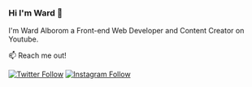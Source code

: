 ### Hi I'm Ward 👋
I'm Ward Alborom a Front-end Web Developer and Content Creator on Youtube.


📫 Reach me out! 
<p align="left">
   <a href="https://twitter.com/ileaderx"><img alt="Twitter Follow" src="https://img.shields.io/badge/Twitter-1DA1F2?style=for-the-badge&logo=twitter&logoColor=white"></a>
   <a href="https://instagram.com/wb7_"><img alt="Instagram Follow" src="https://img.shields.io/badge/Instagram-E4405F?style=for-the-badge&logo=instagram&logoColor=white"></a>
   <a href="https://linkedin.com/in/ward-alborom-b3b059190/" src="https://img.shields.io/badge/LinkedIn-0077B5?style=for-the-badge&logo=linkedin&logoColor=white" alt="LinkedIn Profile"></a>
   <a href="https://youtube.com/c/ileaderx" src="https://img.shields.io/badge/YouTube-FF0000?style=for-the-badge&logo=youtube&logoColor=white" alt="Youtube Follow"></a>
 </p>

<!--
**ileaderx/ileaderx** is a ✨ _special_ ✨ repository because its `README.md` (this file) appears on your GitHub profile.

Here are some ideas to get you started:

- 🔭 I’m currently working on ...
- 🌱 I’m currently learning ...
- 👯 I’m looking to collaborate on ...
- 🤔 I’m looking for help with ...
- 💬 Ask me about ...

- 😄 Pronouns: ...
- ⚡ Fun fact: ...
-->
